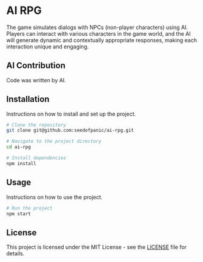 # AI RPG

The game simulates dialogs with NPCs (non-player characters) using AI. Players can interact with various characters in the game world, and the AI will generate dynamic and contextually appropriate responses, making each interaction unique and engaging.

## AI Contribution

Code was written by AI.

## Installation

Instructions on how to install and set up the project.

```bash
# Clone the repository
git clone git@github.com:seedofpanic/ai-rpg.git

# Navigate to the project directory
cd ai-rpg

# Install dependencies
npm install
```

## Usage

Instructions on how to use the project.

```bash
# Run the project
npm start
```

## License

This project is licensed under the MIT License - see the [LICENSE](LICENSE) file for details.
